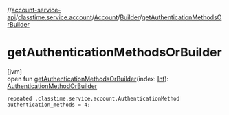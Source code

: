 //[account-service-api](../../../../index.md)/[classtime.service.account](../../index.md)/[Account](../index.md)/[Builder](index.md)/[getAuthenticationMethodsOrBuilder](get-authentication-methods-or-builder.md)

# getAuthenticationMethodsOrBuilder

[jvm]\
open fun [getAuthenticationMethodsOrBuilder](get-authentication-methods-or-builder.md)(index: [Int](https://kotlinlang.org/api/latest/jvm/stdlib/kotlin/-int/index.html)): [AuthenticationMethodOrBuilder](../../-authentication-method-or-builder/index.md)

`repeated .classtime.service.account.AuthenticationMethod authentication_methods = 4;`

